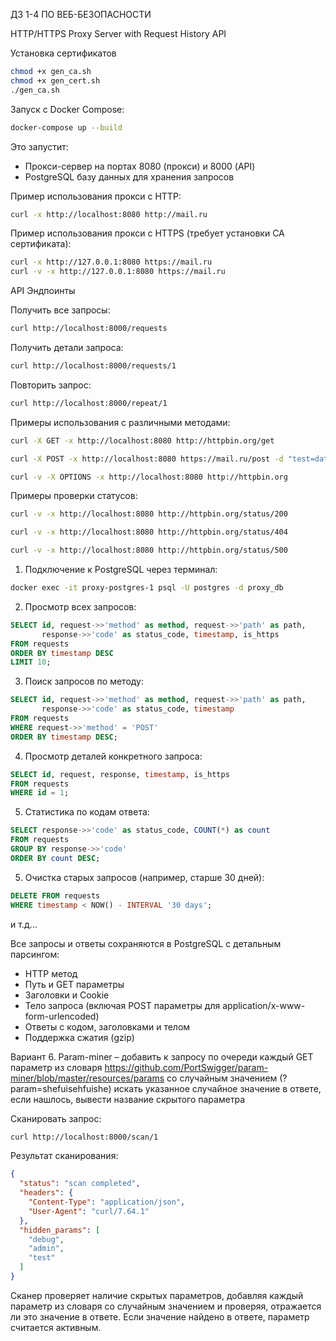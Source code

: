 ДЗ 1-4 ПО ВЕБ-БЕЗОПАСНОСТИ  

HTTP/HTTPS Proxy Server with Request History API

Установка сертификатов
```bash
chmod +x gen_ca.sh
chmod +x gen_cert.sh
./gen_ca.sh
```

Запуск с Docker Compose:
```bash
docker-compose up --build
```

Это запустит:
- Прокси-сервер на портах 8080 (прокси) и 8000 (API)
- PostgreSQL базу данных для хранения запросов

Пример использования прокси c HTTP:
```bash
curl -x http://localhost:8080 http://mail.ru 
```

Пример использования прокси c HTTPS (требует установки CA сертификата):
```bash
curl -x http://127.0.0.1:8080 https://mail.ru  
curl -v -x http://127.0.0.1:8080 https://mail.ru  
```

API Эндпоинты

Получить все запросы:
```bash
curl http://localhost:8000/requests
```

Получить детали запроса:
```bash
curl http://localhost:8000/requests/1
```

Повторить запрос:
```bash
curl http://localhost:8000/repeat/1
```

Примеры использования с различными методами:
```bash
curl -X GET -x http://localhost:8080 http://httpbin.org/get

curl -X POST -x http://localhost:8080 https://mail.ru/post -d "test=data"

curl -v -X OPTIONS -x http://localhost:8080 http://httpbin.org
```

Примеры проверки статусов:
```bash
curl -v -x http://localhost:8080 http://httpbin.org/status/200

curl -v -x http://localhost:8080 http://httpbin.org/status/404

curl -v -x http://localhost:8080 http://httpbin.org/status/500
```

1. Подключение к PostgreSQL через терминал:
```bash
docker exec -it proxy-postgres-1 psql -U postgres -d proxy_db
```

2. Просмотр всех запросов:
```sql
SELECT id, request->>'method' as method, request->>'path' as path, 
       response->>'code' as status_code, timestamp, is_https 
FROM requests 
ORDER BY timestamp DESC 
LIMIT 10;
```
3. Поиск запросов по методу:
```sql
SELECT id, request->>'method' as method, request->>'path' as path, 
       response->>'code' as status_code, timestamp 
FROM requests 
WHERE request->>'method' = 'POST' 
ORDER BY timestamp DESC;
```

4. Просмотр деталей конкретного запроса:
```sql
SELECT id, request, response, timestamp, is_https 
FROM requests 
WHERE id = 1;
```

5. Статистика по кодам ответа:
```sql
SELECT response->>'code' as status_code, COUNT(*) as count 
FROM requests 
GROUP BY response->>'code' 
ORDER BY count DESC;
```

5. Очистка старых запросов (например, старше 30 дней):
```sql
DELETE FROM requests 
WHERE timestamp < NOW() - INTERVAL '30 days';
```

и т.д...

Все запросы и ответы сохраняются в PostgreSQL с детальным парсингом:
- HTTP метод
- Путь и GET параметры
- Заголовки и Cookie
- Тело запроса (включая POST параметры для application/x-www-form-urlencoded)
- Ответы с кодом, заголовками и телом
- Поддержка сжатия (gzip)

Вариант 6. Param-miner – добавить к запросу по очереди каждый GET параметр из словаря https://github.com/PortSwigger/param-miner/blob/master/resources/params со случайным значением (?param=shefuisehfuishe)
искать указанное случайное значение в ответе, если нашлось, вывести название скрытого параметра

Сканировать запрос:
```bash
curl http://localhost:8000/scan/1
```

Результат сканирования:
```json
{
  "status": "scan completed",
  "headers": {
    "Content-Type": "application/json",
    "User-Agent": "curl/7.64.1"
  },
  "hidden_params": [
    "debug",
    "admin",
    "test"
  ]
}
```

Сканер проверяет наличие скрытых параметров, добавляя каждый параметр из словаря со случайным значением и проверяя, отражается ли это значение в ответе. Если значение найдено в ответе, параметр считается активным.